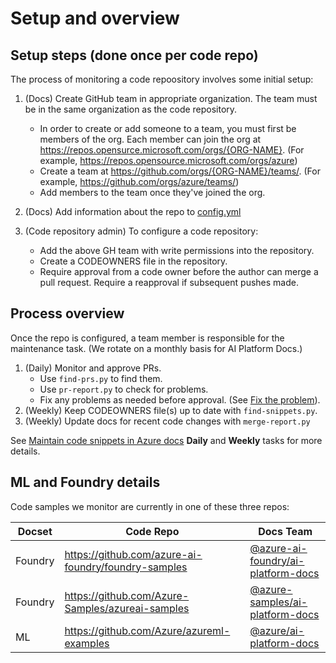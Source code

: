 # Setup and overview

## Setup steps (done once per code repo)

The process of monitoring a code repoository involves some initial setup:

1. (Docs) Create GitHub team in appropriate organization.  The team must be in the same organization as the code repository.
    * In order to create or add someone to a team, you must first be members of the org. Each member can join the org at https://repos.opensurce.microsoft.com/orgs/{ORG-NAME}. (For example, https://repos.opensource.microsoft.com/orgs/azure)
    * Create a team at https://github.com/orgs/{ORG-NAME}/teams/. (For example, https://github.com/orgs/azure/teams/)
    * Add members to the team once they've joined the org.
1. (Docs) Add information about the repo to [config.yml](../config.yml)
1. (Code repository admin) To configure a code repository:

    * Add the above GH team with write permissions into the repository.
    * Create a CODEOWNERS file in the repository.  
    * Require approval from a code owner before the author can merge a pull request. Require a reapproval if subsequent pushes made.

## Process overview

Once the repo is configured, a team member is responsible for the maintenance task.  (We rotate on a monthly basis for AI Platform Docs.)

1. (Daily) Monitor and approve PRs.  
    * Use `find-prs.py` to find them.  
    * Use `pr-report.py` to check for problems.  
    * Fix any problems as needed before approval.  (See [Fix the problem](fix-the-problem.md)).
1. (Weekly) Keep CODEOWNERS file(s) up to date with `find-snippets.py`.
1. (Weekly) Update docs for recent code changes with `merge-report.py`

See [Maintain code snippets in Azure docs](code-snippets.md) **Daily** and **Weekly** tasks for more details.

## ML and Foundry details

Code samples we monitor are currently in one of these three repos:

| Docset | Code Repo | Docs Team |
| -- | -- | -- |
| Foundry | https://github.com/azure-ai-foundry/foundry-samples | [@azure-ai-foundry/ai-platform-docs](https://github.com/orgs/azure-ai-foundry/teams/ai-platform-docs/) |
| Foundry | https://github.com/Azure-Samples/azureai-samples | [@azure-samples/ai-platform-docs](https://github.com/orgs/azure-samples/teams/ai-platform-docs/) |
| ML | https://github.com/Azure/azureml-examples | [@azure/ai-platform-docs](https://github.com/orgs/azure/teams/ai-platform-docs/) |
